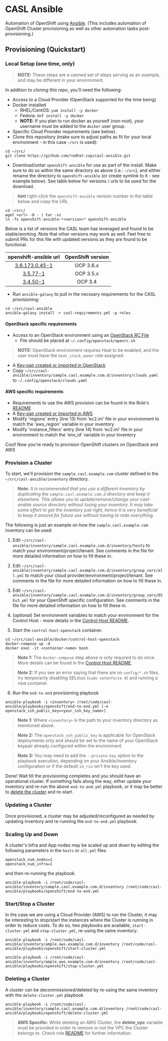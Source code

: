 #  CASL Ansible

Automation of OpenShift using [Ansible](http://www.ansible.com/).
(This includes automation of OpenShift Cluster provisioning as well as other automation tasks post-provisioning.)

## Provisioning (Quickstart)

### Local Setup (one time, only)

> **NOTE:** These steps are a canned set of steps serving as an example, and may be different in your environment.

In addition to _cloning this repo_, you'll need the following:

* Access to a Cloud Provider (OpenStack supported for the time being)
* Docker installed
  * RHEL/CentOS: `yum install -y docker`
  * Fedora: `dnf install -y docker`
  * **NOTE:** If you plan to run docker as yourself (non-root), your username must be added to the `docker` user group.
* Specific Cloud Provider requirements (see below).
* Clone this repository (make sure to adjust paths as fit for your local environment - in this case `~/src` is used):

```
cd ~/src/
git clone https://github.com/redhat-cop/casl-ansible.git
```

* Download/untar `openshift-ansible` for use as part of the install. Make sure to do so within the same directory as above (i.e.: `~/src`), and either rename the directory to `openshift-ansible` (or create symlink to it - see example below). See table below for versions / urls to be used for the download.

> **_hint_** right-click the `openshift-ansible` version number in the table below and copy the URL

```
cd ~/src/
wget <url> -O - | tar -xz
ln -fs openshift-ansible-*<version>* openshift-ansible
```

Below is a list of versions the CASL team has leveraged and found to be stable/working. Note that other versions may work as well. Feel free to submit PRs for this file with updated versions as they are found to be functional.

| openshift-ansible url     | OpenShift version |
|:-------------------------:|:-----------------:|
| [3.6.173.0.45-1](https://github.com/openshift/openshift-ansible/archive/openshift-ansible-3.6.173.0.41-1.tar.gz) | OCP 3.6.x |
| [3.5.77-1](https://github.com/openshift/openshift-ansible/archive/openshift-ansible-3.5.77-1.tar.gz) | OCP 3.5.x |
| [3.4.50-1](https://github.com/openshift/openshift-ansible/archive/openshift-ansible-3.4.60-1.tar.gz) | OCP 3.4 |

* Run `ansible-galaxy` to pull in the necssary requirements for the CASL provisioning:

```
cd ~/src/casl-ansible
ansible-galaxy install -r casl-requirements.yml -p roles
```

#### OpenStack specific requirements
* Access to an OpenStack environment using an [OpenStack RC File](https://access.redhat.com/documentation/en-us/red_hat_openstack_platform/11/html/command-line_interface_reference/ch_cli#cli_openrc)
  * File should be placed at `~/.config/openstack/openrc.sh`
>**NOTE:** OpenStack environment requires Heat to be enabled, and the user must have the `heat_stack_owner` role assigned.
* A [Key-pair created or imported in OpenStack](https://github.com/naturalis/openstack-docs/wiki/Howto:-Creating-and-using-OpenStack-SSH-keypairs-on-Linux-and-OSX)
* Copy `~/src/casl-ansible/inventory/sample.casl.example.com.d/inventory/clouds.yaml` to `~/.config/openstack/clouds.yaml`

#### AWS specific requirements
* Requirements to use the AWS provision can be found in the Role's [README](roles/manage-aws-infra/README.md)
* A [Key-pair created or imported in AWS](http://docs.aws.amazon.com/AWSEC2/latest/UserGuide/ec2-key-pairs.html#having-ec2-create-your-key-pair)
* Modify 'regions' entry (line 13) from 'ec2.ini' file in your environment to match the 'aws_region' variable in your inventory
* Modify 'instance_filters' entry (line 14) from 'ec2.ini' file in your environment to match the 'env_id' variable in your inventory


Cool! Now you're ready to provision OpenShift clusters on OpenStack and AWS

### Provision a Cluster

To start, we'll provision the `sample.casl.example.com` cluster defined in the `~/src/casl-ansible/inventory` directory.

> **Note**: *It is recommended that you use a different inventory by duplicating the `sample.casl.example.com.d` directory and keep it elsewhere. This allows you to update/remove/change your casl-ansble source directory without losing your inventory. It may take some effort to get the inventory just right, hence it is very beneficial to keep it around for future use without having to redo everything.*

The following is just an example on how the `sample.casl.example.com` inventory can be used:

1) Edit `~/src/casl-ansible/inventory/sample.casl.example.com.d/inventory/hosts` to match your environment/project/tenant. See comments in the file for more detailed information on how to fill these in.

2) Edit `~/src/casl-ansible/inventory/sample.casl.example.com.d/inventory/group_vars/all.yml` to match your cloud provider/environment/project/tenant. See comments in the file for more detailed information on how to fill these in.

3) Edit `~/src/casl-ansible/inventory/sample.casl.example.com.d/inventory/group_vars/OSEv3.yml` for your OpenShift specific configuration. See comments in the file for more detailed information on how to fill these in.

4) (optional) Set environment variables to match your environment for the Control Host - more details in the [Control Host README](https://github.com/redhat-cop/casl-ansible/blob/master/docker/control-host-openstack/README.md#environment-variables).

5) Start the `control-host-openstack` container.
```
cd ~/src/casl-ansible/docker/control-host-openstack
docker-compose up -d
docker exec -it <container-name> bash
```

> **Note 1:** The `docker-compose` step above is only required to do once. More details can be found in the [Control Host README](https://github.com/redhat-cop/casl-ansible/blob/master/docker/control-host-openstack/README.md).

> **Note 2:** If you see an error saying that there are no `config/*.sh` files, try temporarily disabling SELinux (`sudo setenforce 0`) and running a new container.

6) Run the `end-to-end` provisioning playbook
```
ansible-playbook -i <inventory> /root/code/casl-ansible/playbooks/openshift/end-to-end.yml [-e openstack_ssh_public_key=<your_ssh_key_name>]
```

> **Note 1:** Where `<inventory>` is the path to your inventory directory as mentioned above.

> **Note 2:** The `openstack_ssh_public_key` is applicable for OpenStack deployments only and should be set to the name of your OpenStack keypair already configured within the environment.

> **Note 3:** You may need to add the `--private-key` option to the playbook execution, depending on your Ansible/inventory configuration or if the default `id_rsa` isn't the key used.


Done! Wait till the provisioning completes and you should have an operational cluster. If something fails along the way, either update your inventory and re-run the above `end-to-end.yml` playbook, or it may be better to [delete the cluster](https://github.com/redhat-cop/casl-ansible#deleting-a-cluster) and re-start.

### Updating a Cluster

Once provisioned, a cluster may be adjusted/reconfigured as needed by updating inventory and re-running the `end-to-end.yml` playbook.

### Scaling Up and Down

A cluster's Infra and App nodes may be scaled up and down by editing the following parameters in the `hosts` or `all.yml` files

```
openstack_num_nodes=1
openstack_num_infra=1
```

and then re-running the playbook.

```
ansible-playbook -i /root/code/casl-ansible/inventory/sample.casl.example.com.d/inventory /root/code/casl-ansible/playbooks/openshift/end-to-end.yml
```
### Start/Stop  a Cluster

In the case we are using a Cloud Provider (AWS) to run the Cluster, it may be interesting to stop/start the instances where the Cluster is running in order to reduce costs. To do so, two playbooks are available, `start-cluster.yml` and `stop-cluster.yml`, re-using the same inventory:

```
ansible-playbook -i /root/code/casl-ansible/inventory/ample.aws.example.com.d/inventory /root/code/casl-ansible/playbooks/openshift/start-cluster.yml
```
```
ansible-playbook -i /root/code/casl-ansible/inventory/ample.aws.example.com.d/inventory /root/code/casl-ansible/playbooks/openshift/stop-cluster.yml
```

### Deleting a Cluster

A cluster can be decommissioned/deleted by re-using the same inventory with the `delete-cluster.yml` playbook

```
ansible-playbook -i /root/code/casl-ansible/inventory/sample.casl.example.com.d/inventory /root/code/casl-ansible/playbooks/openshift/delete-cluster.yml
```

> **AWS Specific:** While deleting an AWS Cluster, the **delete_vpc** variable must be provided in order to remove or not the VPC the Cluster belongs to. Check role [README](roles/manage-aws-infra/README.md) for further information.
